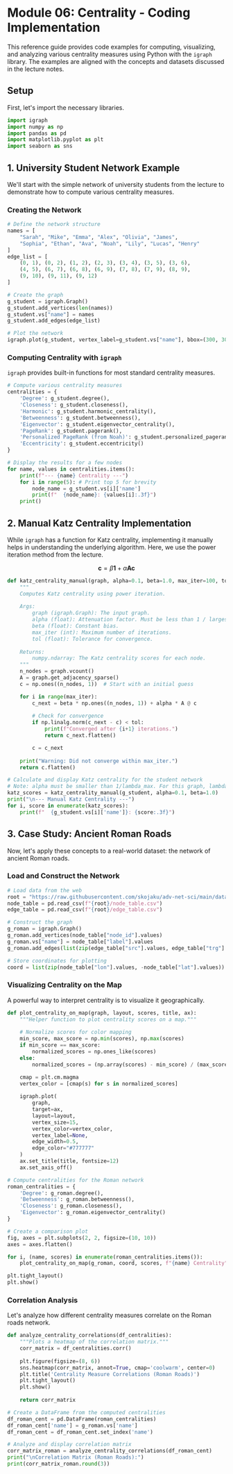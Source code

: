 # Module 06: Centrality - Coding Implementation

This reference guide provides code examples for computing, visualizing, and analyzing various centrality measures using Python with the `igraph` library. The examples are aligned with the concepts and datasets discussed in the lecture notes.

## Setup

First, let's import the necessary libraries.

```python
import igraph
import numpy as np
import pandas as pd
import matplotlib.pyplot as plt
import seaborn as sns
```

## 1. University Student Network Example

We'll start with the simple network of university students from the lecture to demonstrate how to compute various centrality measures.

### Creating the Network

```python
# Define the network structure
names = [
    "Sarah", "Mike", "Emma", "Alex", "Olivia", "James",
    "Sophia", "Ethan", "Ava", "Noah", "Lily", "Lucas", "Henry"
]
edge_list = [
    (0, 1), (0, 2), (1, 2), (2, 3), (3, 4), (3, 5), (3, 6),
    (4, 5), (6, 7), (6, 8), (6, 9), (7, 8), (7, 9), (8, 9),
    (9, 10), (9, 11), (9, 12)
]

# Create the graph
g_student = igraph.Graph()
g_student.add_vertices(len(names))
g_student.vs["name"] = names
g_student.add_edges(edge_list)

# Plot the network
igraph.plot(g_student, vertex_label=g_student.vs["name"], bbox=(300, 300))
```

### Computing Centrality with `igraph`

`igraph` provides built-in functions for most standard centrality measures.

```python
# Compute various centrality measures
centralities = {
    'Degree': g_student.degree(),
    'Closeness': g_student.closeness(),
    'Harmonic': g_student.harmonic_centrality(),
    'Betweenness': g_student.betweenness(),
    'Eigenvector': g_student.eigenvector_centrality(),
    'PageRank': g_student.pagerank(),
    'Personalized PageRank (from Noah)': g_student.personalized_pagerank(reset_vertices=['Noah']),
    'Eccentricity': g_student.eccentricity()
}

# Display the results for a few nodes
for name, values in centralities.items():
    print(f"--- {name} Centrality ---")
    for i in range(5): # Print top 5 for brevity
        node_name = g_student.vs[i]['name']
        print(f"  {node_name}: {values[i]:.3f}")
    print()
```

## 2. Manual Katz Centrality Implementation

While `igraph` has a function for Katz centrality, implementing it manually helps in understanding the underlying algorithm. Here, we use the power iteration method from the lecture.

$$
\mathbf{c} = \beta \mathbf{1} + \alpha \mathbf{A} \mathbf{c}
$$

```python
def katz_centrality_manual(graph, alpha=0.1, beta=1.0, max_iter=100, tol=1e-6):
    """
    Computes Katz centrality using power iteration.
    
    Args:
        graph (igraph.Graph): The input graph.
        alpha (float): Attenuation factor. Must be less than 1 / largest eigenvalue of A.
        beta (float): Constant bias.
        max_iter (int): Maximum number of iterations.
        tol (float): Tolerance for convergence.
        
    Returns:
        numpy.ndarray: The Katz centrality scores for each node.
    """
    n_nodes = graph.vcount()
    A = graph.get_adjacency_sparse()
    c = np.ones((n_nodes, 1))  # Start with an initial guess

    for i in range(max_iter):
        c_next = beta * np.ones((n_nodes, 1)) + alpha * A @ c
        
        # Check for convergence
        if np.linalg.norm(c_next - c) < tol:
            print(f"Converged after {i+1} iterations.")
            return c_next.flatten()

        c = c_next
        
    print("Warning: Did not converge within max_iter.")
    return c.flatten()

# Calculate and display Katz centrality for the student network
# Note: alpha must be smaller than 1/lambda_max. For this graph, lambda_max is ~3.0.
katz_scores = katz_centrality_manual(g_student, alpha=0.1, beta=1.0)
print("\n--- Manual Katz Centrality ---")
for i, score in enumerate(katz_scores):
    print(f"  {g_student.vs[i]['name']}: {score:.3f}")
```

## 3. Case Study: Ancient Roman Roads

Now, let's apply these concepts to a real-world dataset: the network of ancient Roman roads.

### Load and Construct the Network

```python
# Load data from the web
root = "https://raw.githubusercontent.com/skojaku/adv-net-sci/main/data/roman-roads"
node_table = pd.read_csv(f"{root}/node_table.csv")
edge_table = pd.read_csv(f"{root}/edge_table.csv")

# Construct the graph
g_roman = igraph.Graph()
g_roman.add_vertices(node_table["node_id"].values)
g_roman.vs["name"] = node_table["label"].values
g_roman.add_edges(list(zip(edge_table["src"].values, edge_table["trg"].values)))

# Store coordinates for plotting
coord = list(zip(node_table["lon"].values, -node_table["lat"].values)) # Use negative lat for correct orientation
```

### Visualizing Centrality on the Map

A powerful way to interpret centrality is to visualize it geographically.

```python
def plot_centrality_on_map(graph, layout, scores, title, ax):
    """Helper function to plot centrality scores on a map."""
    
    # Normalize scores for color mapping
    min_score, max_score = np.min(scores), np.max(scores)
    if min_score == max_score:
        normalized_scores = np.ones_like(scores)
    else:
        normalized_scores = (np.array(scores) - min_score) / (max_score - min_score)

    cmap = plt.cm.magma
    vertex_color = [cmap(s) for s in normalized_scores]
    
    igraph.plot(
        graph,
        target=ax,
        layout=layout,
        vertex_size=15,
        vertex_color=vertex_color,
        vertex_label=None,
        edge_width=0.5,
        edge_color="#777777"
    )
    ax.set_title(title, fontsize=12)
    ax.set_axis_off()

# Compute centralities for the Roman network
roman_centralities = {
    'Degree': g_roman.degree(),
    'Betweenness': g_roman.betweenness(),
    'Closeness': g_roman.closeness(),
    'Eigenvector': g_roman.eigenvector_centrality()
}

# Create a comparison plot
fig, axes = plt.subplots(2, 2, figsize=(10, 10))
axes = axes.flatten()

for i, (name, scores) in enumerate(roman_centralities.items()):
    plot_centrality_on_map(g_roman, coord, scores, f"{name} Centrality", axes[i])

plt.tight_layout()
plt.show()
```

### Correlation Analysis

Let's analyze how different centrality measures correlate on the Roman roads network.

```python
def analyze_centrality_correlations(df_centralities):
    """Plots a heatmap of the correlation matrix."""
    corr_matrix = df_centralities.corr()
    
    plt.figure(figsize=(8, 6))
    sns.heatmap(corr_matrix, annot=True, cmap='coolwarm', center=0)
    plt.title('Centrality Measure Correlations (Roman Roads)')
    plt.tight_layout()
    plt.show()
    
    return corr_matrix

# Create a DataFrame from the computed centralities
df_roman_cent = pd.DataFrame(roman_centralities)
df_roman_cent['name'] = g_roman.vs['name']
df_roman_cent = df_roman_cent.set_index('name')

# Analyze and display correlation matrix
corr_matrix_roman = analyze_centrality_correlations(df_roman_cent)
print("\nCorrelation Matrix (Roman Roads):")
print(corr_matrix_roman.round(3))
```